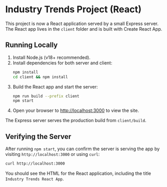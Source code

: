 # Industry Trends Project (React)

This project is now a React application served by a small Express server. The React app lives in the `client` folder and is built with Create React App.

## Running Locally

1. Install Node.js (v18+ recommended).
2. Install dependencies for both server and client:
   ```bash
   npm install
   cd client && npm install
   ```
3. Build the React app and start the server:
   ```bash
   npm run build --prefix client
   npm start
   ```
4. Open your browser to [http://localhost:3000](http://localhost:3000) to view the site.

The Express server serves the production build from `client/build`.

## Verifying the Server

After running `npm start`, you can confirm the server is serving the app by visiting `http://localhost:3000` or using `curl`:

```bash
curl http://localhost:3000
```

You should see the HTML for the React application, including the title `Industry Trends React App`.
